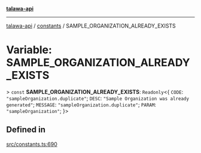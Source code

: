 [**talawa-api**](../../README.md)

***

[talawa-api](../../modules.md) / [constants](../README.md) / SAMPLE\_ORGANIZATION\_ALREADY\_EXISTS

# Variable: SAMPLE\_ORGANIZATION\_ALREADY\_EXISTS

\> `const` **SAMPLE\_ORGANIZATION\_ALREADY\_EXISTS**: `Readonly`\<\{ `CODE`: `"sampleOrganization.duplicate"`; `DESC`: `"Sample Organization was already generated"`; `MESSAGE`: `"sampleOrganization.duplicate"`; `PARAM`: `"sampleOrganization"`; \}\>

## Defined in

[src/constants.ts:690](https://github.com/PalisadoesFoundation/talawa-api/blob/6bd0fecc1032af2aa70d925c85724d9fec2350f9/src/constants.ts#L690)
